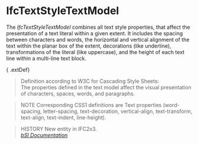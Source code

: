 IfcTextStyleTextModel
=====================
The _IfcTextStyleTextModel_ combines all text style properties, that affect
the presentation of a text literal within a given extent. It includes the
spacing between characters and words, the horizontal and vertical alignment of
the text within the planar box of the extent, decorations (like underline),
transformations of the literal (like uppercase), and the height of each text
line within a multi-line text block.  
  
{ .extDef}  
> Definition according to W3C for Cascading Style Sheets:  
> The properties defined in the text model affect the visual presentation of
> characters, spaces, words, and paragraphs.  
  
> NOTE  Corresponding CSS1 definitions are Text properties (word-spacing,
> letter-spacing, text-decoration, vertical-align, text-transform, text-align,
> text-indent, line-height).  
  
> HISTORY  New entity in IFC2x3.  
[ _bSI
Documentation_](https://standards.buildingsmart.org/IFC/DEV/IFC4_2/FINAL/HTML/schema/ifcpresentationappearanceresource/lexical/ifctextstyletextmodel.htm)


